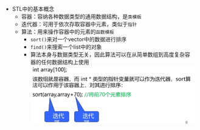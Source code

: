 * STL中的基本概念
    * 容器：容纳各种数据类型的通用数据结构，是`类模板`
    * 迭代器：可用于依次存取容器中元素，类似于`指针`
    * 算法：用来操作容器中的元素的`函数模板`
        * `sort()`来对一个vector中的数据进行排序
        * `find()`来搜索一个list中的对象
        * 算法本身与数据类型无关，因此算法可以在从简单数组到高度复杂容器的任何数据结构上使用
    ![Alt text](image-33.png)    
    